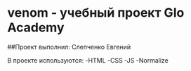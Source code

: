 # venom - учебный проект Glo Academy

##Проект выполнил: Слепченко Евгений

В проекте используются:
-HTML
-CSS
-JS
-Normalize
